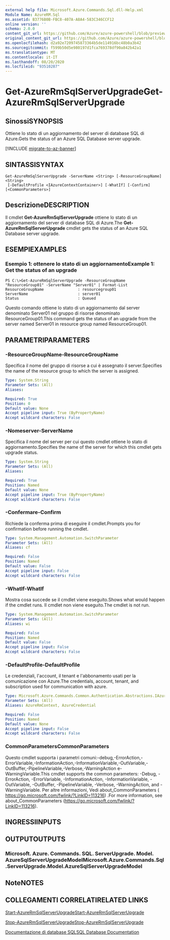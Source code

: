 ```yaml
---
external help file: Microsoft.Azure.Commands.Sql.dll-Help.xml
Module Name: AzureRM.Sql
ms.assetid: B3776B0B-FBC8-407A-A8A4-583C346CCF12
online version: ''
schema: 2.0.0
content_git_url: https://github.com/Azure/azure-powershell/blob/preview/src/ResourceManager/Sql/Commands.Sql/help/Get-AzureRmSqlServerUpgrade.md
original_content_git_url: https://github.com/Azure/azure-powershell/blob/preview/src/ResourceManager/Sql/Commands.Sql/help/Get-AzureRmSqlServerUpgrade.md
ms.openlocfilehash: d2a92e7209745873364b5de114916bc48b0a3b42
ms.sourcegitcommit: f599b50d5e980197d1fca769378df90a842b42a1
ms.translationtype: MT
ms.contentlocale: it-IT
ms.lasthandoff: 08/20/2020
ms.locfileid: "93510287"
---
```

# <span data-ttu-id="69e7b-101">Get-AzureRmSqlServerUpgrade</span><span class="sxs-lookup"><span data-stu-id="69e7b-101">Get-AzureRmSqlServerUpgrade</span></span>

## <span data-ttu-id="69e7b-102">Sinossi</span><span class="sxs-lookup"><span data-stu-id="69e7b-102">SYNOPSIS</span></span>
<span data-ttu-id="69e7b-103">Ottiene lo stato di un aggiornamento del server di database SQL di Azure.</span><span class="sxs-lookup"><span data-stu-id="69e7b-103">Gets the status of an Azure SQL Database server upgrade.</span></span>

[!INCLUDE [migrate-to-az-banner](../../includes/migrate-to-az-banner.md)]

## <span data-ttu-id="69e7b-104">SINTASSI</span><span class="sxs-lookup"><span data-stu-id="69e7b-104">SYNTAX</span></span>

```
Get-AzureRmSqlServerUpgrade -ServerName <String> [-ResourceGroupName] <String>
 [-DefaultProfile <IAzureContextContainer>] [-WhatIf] [-Confirm] [<CommonParameters>]
```

## <span data-ttu-id="69e7b-105">Descrizione</span><span class="sxs-lookup"><span data-stu-id="69e7b-105">DESCRIPTION</span></span>
<span data-ttu-id="69e7b-106">Il cmdlet **Get-AzureRmSqlServerUpgrade** ottiene lo stato di un aggiornamento del server di database SQL di Azure.</span><span class="sxs-lookup"><span data-stu-id="69e7b-106">The **Get-AzureRmSqlServerUpgrade** cmdlet gets the status of an Azure SQL Database server upgrade.</span></span>

## <span data-ttu-id="69e7b-107">ESEMPI</span><span class="sxs-lookup"><span data-stu-id="69e7b-107">EXAMPLES</span></span>

### <span data-ttu-id="69e7b-108">Esempio 1: ottenere lo stato di un aggiornamento</span><span class="sxs-lookup"><span data-stu-id="69e7b-108">Example 1: Get the status of an upgrade</span></span>
```
PS C:\>Get-AzureRmSqlServerUpgrade -ResourceGroupName "ResourceGroup01" -ServerName "Server01" | Format-List
ResourceGroupName               : resourcegroup01
ServerName                      : server01
Status                          : Queued
```

<span data-ttu-id="69e7b-109">Questo comando ottiene lo stato di un aggiornamento dal server denominato Server01 nel gruppo di risorse denominato ResourceGroup01.</span><span class="sxs-lookup"><span data-stu-id="69e7b-109">This command gets the status of an upgrade from the server named Server01 in resource group named ResourceGroup01.</span></span>

## <span data-ttu-id="69e7b-110">PARAMETRI</span><span class="sxs-lookup"><span data-stu-id="69e7b-110">PARAMETERS</span></span>

### <span data-ttu-id="69e7b-111">-ResourceGroupName</span><span class="sxs-lookup"><span data-stu-id="69e7b-111">-ResourceGroupName</span></span>
<span data-ttu-id="69e7b-112">Specifica il nome del gruppo di risorse a cui è assegnato il server.</span><span class="sxs-lookup"><span data-stu-id="69e7b-112">Specifies the name of the resource group to which the server is assigned.</span></span>

```yaml
Type: System.String
Parameter Sets: (All)
Aliases: 

Required: True
Position: 0
Default value: None
Accept pipeline input: True (ByPropertyName)
Accept wildcard characters: False
```

### <span data-ttu-id="69e7b-113">-Nomeserver</span><span class="sxs-lookup"><span data-stu-id="69e7b-113">-ServerName</span></span>
<span data-ttu-id="69e7b-114">Specifica il nome del server per cui questo cmdlet ottiene lo stato di aggiornamento.</span><span class="sxs-lookup"><span data-stu-id="69e7b-114">Specifies the name of the server for which this cmdlet gets upgrade status.</span></span>

```yaml
Type: System.String
Parameter Sets: (All)
Aliases: 

Required: True
Position: Named
Default value: None
Accept pipeline input: True (ByPropertyName)
Accept wildcard characters: False
```

### <span data-ttu-id="69e7b-115">-Confermare</span><span class="sxs-lookup"><span data-stu-id="69e7b-115">-Confirm</span></span>
<span data-ttu-id="69e7b-116">Richiede la conferma prima di eseguire il cmdlet.</span><span class="sxs-lookup"><span data-stu-id="69e7b-116">Prompts you for confirmation before running the cmdlet.</span></span>

```yaml
Type: System.Management.Automation.SwitchParameter
Parameter Sets: (All)
Aliases: cf

Required: False
Position: Named
Default value: False
Accept pipeline input: False
Accept wildcard characters: False
```

### <span data-ttu-id="69e7b-117">-WhatIf</span><span class="sxs-lookup"><span data-stu-id="69e7b-117">-WhatIf</span></span>
<span data-ttu-id="69e7b-118">Mostra cosa succede se il cmdlet viene eseguito.</span><span class="sxs-lookup"><span data-stu-id="69e7b-118">Shows what would happen if the cmdlet runs.</span></span>
<span data-ttu-id="69e7b-119">Il cmdlet non viene eseguito.</span><span class="sxs-lookup"><span data-stu-id="69e7b-119">The cmdlet is not run.</span></span>

```yaml
Type: System.Management.Automation.SwitchParameter
Parameter Sets: (All)
Aliases: wi

Required: False
Position: Named
Default value: False
Accept pipeline input: False
Accept wildcard characters: False
```

### <span data-ttu-id="69e7b-120">-DefaultProfile</span><span class="sxs-lookup"><span data-stu-id="69e7b-120">-DefaultProfile</span></span>
<span data-ttu-id="69e7b-121">Le credenziali, l'account, il tenant e l'abbonamento usati per la comunicazione con Azure.</span><span class="sxs-lookup"><span data-stu-id="69e7b-121">The credentials, account, tenant, and subscription used for communication with azure.</span></span>

```yaml
Type: Microsoft.Azure.Commands.Common.Authentication.Abstractions.IAzureContextContainer
Parameter Sets: (All)
Aliases: AzureRmContext, AzureCredential

Required: False
Position: Named
Default value: None
Accept pipeline input: False
Accept wildcard characters: False
```

### <span data-ttu-id="69e7b-122">CommonParameters</span><span class="sxs-lookup"><span data-stu-id="69e7b-122">CommonParameters</span></span>
<span data-ttu-id="69e7b-123">Questo cmdlet supporta i parametri comuni:-debug,-ErrorAction,-ErrorVariable,-InformationAction,-InformationVariable,-OutVariable,-OutBuffer,-PipelineVariable,-Verbose,-WarningAction e-WarningVariable.</span><span class="sxs-lookup"><span data-stu-id="69e7b-123">This cmdlet supports the common parameters: -Debug, -ErrorAction, -ErrorVariable, -InformationAction, -InformationVariable, -OutVariable, -OutBuffer, -PipelineVariable, -Verbose, -WarningAction, and -WarningVariable.</span></span> <span data-ttu-id="69e7b-124">Per altre informazioni, Vedi about_CommonParameters ( https://go.microsoft.com/fwlink/?LinkID=113216) .</span><span class="sxs-lookup"><span data-stu-id="69e7b-124">For more information, see about_CommonParameters (https://go.microsoft.com/fwlink/?LinkID=113216).</span></span>

## <span data-ttu-id="69e7b-125">INGRESSI</span><span class="sxs-lookup"><span data-stu-id="69e7b-125">INPUTS</span></span>

## <span data-ttu-id="69e7b-126">OUTPUT</span><span class="sxs-lookup"><span data-stu-id="69e7b-126">OUTPUTS</span></span>

### <span data-ttu-id="69e7b-127">Microsoft. Azure. Commands. SQL. ServerUpgrade. Model. AzureSqlServerUpgradeModel</span><span class="sxs-lookup"><span data-stu-id="69e7b-127">Microsoft.Azure.Commands.Sql.ServerUpgrade.Model.AzureSqlServerUpgradeModel</span></span>

## <span data-ttu-id="69e7b-128">Note</span><span class="sxs-lookup"><span data-stu-id="69e7b-128">NOTES</span></span>

## <span data-ttu-id="69e7b-129">COLLEGAMENTI CORRELATI</span><span class="sxs-lookup"><span data-stu-id="69e7b-129">RELATED LINKS</span></span>

[<span data-ttu-id="69e7b-130">Start-AzureRmSqlServerUpgrade</span><span class="sxs-lookup"><span data-stu-id="69e7b-130">Start-AzureRmSqlServerUpgrade</span></span>](./Start-AzureRmSqlServerUpgrade.md)

[<span data-ttu-id="69e7b-131">Stop-AzureRmSqlServerUpgrade</span><span class="sxs-lookup"><span data-stu-id="69e7b-131">Stop-AzureRmSqlServerUpgrade</span></span>](./Stop-AzureRmSqlServerUpgrade.md)

[<span data-ttu-id="69e7b-132">Documentazione di database SQL</span><span class="sxs-lookup"><span data-stu-id="69e7b-132">SQL Database Documentation</span></span>](https://docs.microsoft.com/azure/sql-database/)


